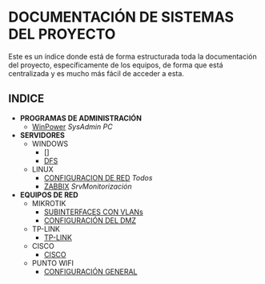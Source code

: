 # DOCUMENTACIÓN DE SISTEMAS DEL PROYECTO

Este es un índice donde está de forma estructurada toda la documentación del proyecto, específicamente de los equipos, de forma que está centralizada y es mucho más fácil de acceder a esta.

## INDICE

- **PROGRAMAS DE ADMINISTRACIÓN**
    - [WinPower](WinPower.md) _SysAdmin PC_
- **SERVIDORES**
    - WINDOWS
        - []
        - [DFS](dfs.md)
    - LINUX
        - [CONFIGURACION DE RED]() _Todos_
        - [ZABBIX](zabbix/) _SrvMonitorización_
- **EQUIPOS DE RED**
    - MIKROTIK
        - [SUBINTERFACES CON VLANs]()
        - [CONFIGURACIÓN DEL DMZ](dmzConfiguracion.md)
    - TP-LINK
        - [TP-LINK](Switches/TP-LINK.md)
    - CISCO
        - [CISCO](Switches/cisco.md)
    - PUNTO WIFI
        - [CONFIGURACIÓN GENERAL](PuntoWifi.md)



